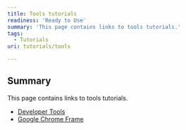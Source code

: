 ```yaml
---
title: Tools tutorials
readiness: 'Ready to Use'
summary: 'This page contains links to tools tutorials.'
tags:
  - Tutorials
uri: tutorials/tools

---
```

## <span>Summary</span>

This page contains links to tools tutorials.

-   [Developer Tools](/tutorials/developertools_chrome1)
-   [Google Chrome Frame](/tutorials/google_chrome_frame)

